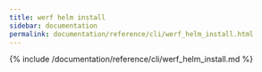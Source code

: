 ```yaml
---
title: werf helm install
sidebar: documentation
permalink: documentation/reference/cli/werf_helm_install.html
---
```


{% include /documentation/reference/cli/werf_helm_install.md %}
